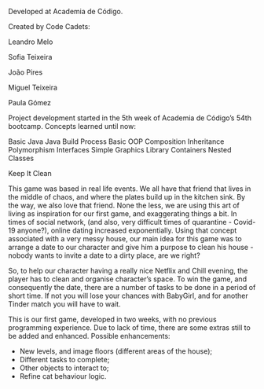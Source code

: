 Developed at Academia de Código.

Created by Code Cadets:

Leandro Melo

Sofia Teixeira

João Pires

Miguel Teixeira

Paula Gómez

Project development started in the 5th week of Academia de Código’s 54th bootcamp.
Concepts learned until now:

Basic Java
Java Build Process
Basic OOP
Composition
Inheritance
Polymorphism
Interfaces
Simple Graphics Library
Containers
Nested Classes

Keep It Clean

This game was based in real life events.
We all have that friend that lives in the middle of chaos, and where the plates build up in the kitchen sink. By the way, we also love that friend. None the less, we are using this art of living as inspiration for our first game, and exaggerating things a bit. 
In times of social network, (and also, very difficult times of quarantine - Covid-19 anyone?), online dating increased exponentially. Using that concept associated with a very messy house, our main idea for this game was to arrange a date to our character and give him a purpose to clean his house - nobody wants to invite a date to a dirty place, are we right?

So, to help our character having a really nice Netflix and Chill evening, the player has to clean and organise character’s space. To win the game, and consequently the date, there are a number of tasks to be done in a period of short time. If not  you will lose your chances with BabyGirl, and for another Tinder match you will have to wait.

 
This is our first game, developed in two weeks, with no previous programming experience. Due to lack of time, there are some extras still to be added and enhanced.
Possible enhancements: 
- New levels, and image floors (different areas of the house);
- Different tasks to complete; 
- Other objects to interact to;
- Refine cat behaviour logic.

